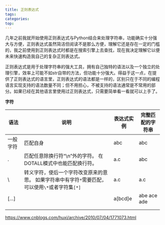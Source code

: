 ```yaml
---
title: 正则表达式
tags:
categories:
top:
---
```

几年之前我就开始使用正则表达式与Python结合来处理字符串，功能确实十分强大与方便，正则表达式虽然简洁但阅读不是那么方便，理解它还是存在一定的门槛的，我之前使用到正则表达式时都是在搜索引擎上去查找，现在我决定理解它以便未来快速构造我自己的复杂正则表达式。

正则表达式是用于处理字符串的强大工具，拥有自己独特的语法以及一个独立的处理引擎，效率上可能不如str自带的方法，但功能十分强大。得益于这一点，在提供了正则表达式的语言里，正则表达式的语法都是一样的，区别只在于不同的编程语言实现支持的语法数量不同；但不用担心，不被支持的语法通常是不常用的部分。如果已经在其他语言里使用过正则表达式，只需要简单看一看就可以上手了。

<!-- more -->

**字符**

| 语法     	| 说明                                                                                              	| 表达式实例 	| 完整匹配的字符串 	|
|----------	|---------------------------------------------------------------------------------------------------	|------------	|------------------	|
| 一般字符 	| 匹配自身                                                                                          	| abc        	| abc              	|
| .        	| 匹配任意除换行符“\n”外的字符。 在DOTALL模式中也能匹配换行符。                                     	| a.c        	| abc              	|
| \        	| 转义字符，使后一个字符改变原来的意思。 如果字符串中有字符`*`需要匹配，可以使用`\*`或者字符集`[*]` 	| a\.c       	| a.c              	|
| [...]    	|                                                                                                   	| a[bcd]e    	| abe ace ade      	|
|          	|                                                                                                   	|            	|                  	|
|          	|                                                                                                   	|            	|                  	|


https://www.cnblogs.com/huxi/archive/2010/07/04/1771073.html

